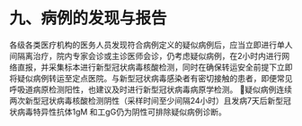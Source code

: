# 九、病例的发现与报告

各级各类医疗机构的医务人员发现符合病例定义的疑似病例后，应当立即进行单人间隔离治疗，院内专家会诊或主诊医师会诊，仍考虑疑似病例，在2小时内进行网络直报，并采集标本进行新型冠状病毒核酸检测，同时在确保转运安全前提下立即将疑似病例转运至定点医院。与新型冠状病毒感染者有密切接触的患者，即便常见呼吸道病原检测阳性，也建议及时进行新型冠状病毒病原学检测。
疑似病例连续两次新型冠状病毒核酸检测阴性（采样时间至少间隔24小时）且发病7天后新型冠状病毒特异性抗体1gM 和工gG仍为阴性可排除疑似病例诊断。
